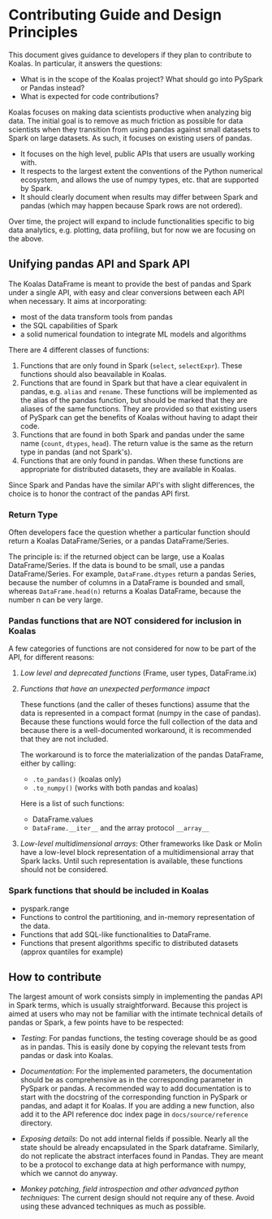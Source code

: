# Contributing Guide and Design Principles <!-- omit in toc -->

This document gives guidance to developers if they plan to contribute to Koalas.
In particular, it answers the questions:
 - What is in the scope of the Koalas project? What should go into PySpark or Pandas instead?
 - What is expected for code contributions?

Koalas focuses on making data scientists productive when analyzing big data. The initial goal is to remove as much friction as possible for data scientists when they transition from using pandas against small datasets to Spark on large datasets. As such, it focuses on existing users of pandas.
 - It focuses on the high level, public APIs that users are usually working with.
 - It respects to the largest extent the conventions of the Python numerical ecosystem, and allows the use of numpy types, etc. that are supported by Spark.
 - It should clearly document when results may differ between Spark and pandas (which may happen because Spark rows are not ordered).

Over time, the project will expand to include functionalities specific to big data analytics, e.g. plotting, data profiling, but for now we are focusing on the above.

## Unifying pandas API and Spark API

The Koalas DataFrame is meant to provide the best of pandas and Spark under a single API, with easy and clear conversions between each API when necessary. It aims at incorporating:
 - most of the data transform tools from pandas
 - the SQL capabilities of Spark
 - a solid numerical foundation to integrate ML models and algorithms

There are 4 different classes of functions:
 1. Functions that are only found in Spark (`select`, `selectExpr`). These functions should also beavailable in Koalas.
 2. Functions that are found in Spark but that have a clear equivalent in pandas, e.g. `alias` and `rename`. These 
   functions will be implemented as the alias of the pandas function, but should be marked that they are aliases of the same functions. They are provided so that existing users of PySpark can get the benefits
   of Koalas without having to adapt their code.
 3. Functions that are found in both Spark and pandas under the same name (`count`, `dtypes`, `head`). The return value is the same as the return type in pandas (and not Spark's).
 4. Functions that are only found in pandas. When these functions are appropriate for distributed datasets, they are available in Koalas.

Since Spark and Pandas have the similar API's with slight differences, the choice is to honor the contract of the pandas API first.


### Return Type

Often developers face the question whether a particular function should return a Koalas DataFrame/Series, or a pandas DataFrame/Series.

The principle is: if the returned object can be large, use a Koalas DataFrame/Series. If the data is bound to be small, use a pandas DataFrame/Series. For example, `DataFrame.dtypes` return a pandas Series, because the number of columns in a DataFrame is bounded and small, whereas `DataFrame.head(n)` returns a Koalas DataFrame, because the number n can be very large.


### Pandas functions that are NOT considered for inclusion in Koalas

A few categories of functions are not considered for now to be part of the API, for different reasons:

1. *Low level and deprecated functions* (Frame, user types, DataFrame.ix)

2. *Functions that have an unexpected performance impact*

    These functions (and the caller of theses functions) assume that the data is represented in a compact format (numpy in the case of pandas). Because these functions would force the full collection of the data and because there is a well-documented workaround, it is recommended that  they are not included. 

    The workaround is to force the materialization of the pandas DataFrame, either by calling:
      - `.to_pandas()` (koalas only)
      - `.to_numpy()` (works with both pandas and koalas)

    Here is a list of such functions:
    - DataFrame.values
    - `DataFrame.__iter__` and the array protocol `__array__`

3. *Low-level multidimensional arrays*: Other frameworks like Dask or Molin have a low-level block representation of a multidimensional array that Spark lacks. Until such representation is available, these functions should not be considered.


### Spark functions that should be included in Koalas

- pyspark.range
- Functions to control the partitioning, and in-memory representation of the data.
- Functions that add SQL-like functionalities to DataFrame.
- Functions that present algorithms specific to distributed datasets (approx quantiles for example)


## How to contribute

The largest amount of work consists simply in implementing the pandas API in Spark terms, which is usually straightforward. Because this project is aimed at users who may not be familiar with the intimate technical details of pandas or Spark, a few points have to be respected:

- *Testing*: For pandas functions, the testing coverage should be as good as in pandas. This is easily done by copying the relevant tests from pandas or dask into Koalas.

- *Documentation*: For the implemented parameters, the documentation should be as comprehensive as in the corresponding parameter in PySpark or pandas. A recommended way to add documentation is to start with the docstring of the corresponding function in PySpark or pandas, and adapt it for Koalas. If you are adding a new function, also add it to the API reference doc index page in `docs/source/reference` directory.

- *Exposing details*: Do not add internal fields if possible. Nearly all the state should be already encapsulated in the Spark dataframe. Similarly, do not replicate the abstract interfaces found in Pandas. They are meant to be a protocol to exchange data at high performance with numpy, which we cannot do anyway.

- *Monkey patching, field introspection and other advanced python techniques*: The current design should not require any of these. Avoid using these advanced techniques as much as possible.

